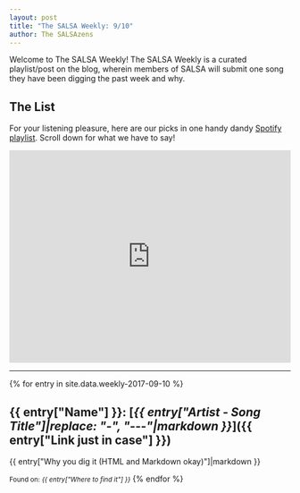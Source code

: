 ```yaml
---
layout: post
title: "The SALSA Weekly: 9/10"
author: The SALSAzens
---
```


Welcome to The SALSA Weekly! The SALSA Weekly is a curated playlist/post on the blog, wherein members of SALSA will submit one song they have been digging the past week and why.

<style>
iframe { margin: 0 auto; display: block; width: 100%; }
</style>

## The List

For your listening pleasure, here are our picks in one handy dandy [Spotify playlist](https://open.spotify.com/user/drabmakyo/playlist/6fO2KQ2QEQxuCKakQcT39Y). Scroll down for what we have to say!

<iframe src="https://open.spotify.com/embed/user/drabmakyo/playlist/6fO2KQ2QEQxuCKakQcT39Y" width="300" height="380" frameborder="0" allowtransparency="true"></iframe>

-----

{% for entry in site.data.weekly-2017-09-10 %}
## {{ entry["Name"] }}: [*{{ entry["Artist - Song Title"]|replace: "-", "---"|markdown }}*]({{ entry["Link just in case"] }})

{{ entry["Why you dig it (HTML and Markdown okay)"]|markdown }}

<small>Found on: <em>{{ entry["Where to find it"] }}</em></small>
{% endfor %}
